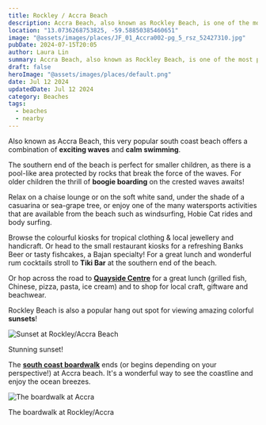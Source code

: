 ```yaml
---
title: Rockley / Accra Beach
description: Accra Beach, also known as Rockley Beach, is one of the most popular beaches in Barbados.
location: "13.0736268753825, -59.58850385460651"
image: "@assets/images/places/JF_01_Accra002-pg_5_rsz_52427310.jpg"
pubDate: 2024-07-15T20:05
author: Laura Lin
summary: Accra Beach, also known as Rockley Beach, is one of the most popular beaches in Barbados.
draft: false
heroImage: "@assets/images/places/default.png"
date: Jul 12 2024
updatedDate: Jul 12 2024
category: Beaches
tags:
  - beaches
  - nearby
---
```

Also known as Accra Beach, this very popular south coast beach offers a combination of **exciting waves** and **calm swimming**.

The southern end of the beach is perfect for smaller children, as there is a pool-like area protected by rocks that break the force of the waves. For older children the thrill of **boogie boarding** on the crested waves awaits!

Relax on a chaise lounge or on the soft white sand, under the shade of a casuarina or sea-grape tree, or enjoy one of the many watersports activities that are available from the beach such as windsurfing, Hobie Cat rides and body surfing.

Browse the colourful kiosks for tropical clothing & local jewellery and handicraft. Or head to the small restaurant kiosks for a refreshing Banks Beer or tasty fishcakes, a Bajan specialty! For a great lunch and wonderful rum cocktails stroll to **Tiki Bar** at the southern end of the beach.

Or hop across the road to **[Quayside Centre](https://barbados.org/quayside-centre-barbados.htm)** for a great lunch (grilled fish, Chinese, pizza, pasta, ice cream) and to shop for local craft, giftware and beachwear.

Rockley Beach is also a popular hang out spot for viewing amazing colorful **sunsets**!

![Sunset at Rockley/Accra Beach](https://barbados.org/landscap/accra-sunset.jpg)

Stunning sunset!

The **[south coast boardwalk](https://barbados.org/boardwalk/boardwalk3.html)** ends (or begins depending on your perspective!) at Accra beach. It's a wonderful way to see the coastline and enjoy the ocean breezes.

![The boardwalk at Accra](https://barbados.org/landscap/accra-boardwalk.jpg)

The boardwalk at Rockley/Accra
